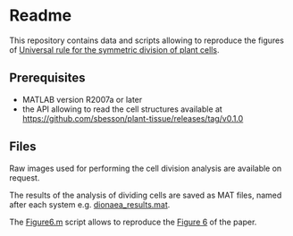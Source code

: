 Readme
======

This repository contains data and scripts allowing to reproduce the figures of
[Universal rule for the symmetric division of plant cells](https://doi.org/10.1073/pnas.1011866108).

Prerequisites
-------------

*   MATLAB version R2007a or later
*   the API allowing to read the cell structures available at
    https://github.com/sbesson/plant-tissue/releases/tag/v0.1.0

Files
-----

Raw images used for performing the cell division analysis are available on request.

The results of the analysis of dividing cells are saved as MAT files, named after each system e.g. [dionaea_results.mat](dionaea_results.mat).

The [Figure6.m](Figure6.m) script allows to reproduce the [Figure 6](http://www.pnas.org/content/108/15/6294#F6) of the paper.

